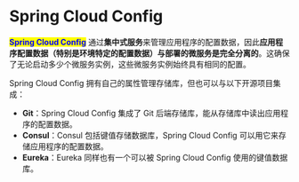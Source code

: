 # Spring Cloud Config

<mark style="color:blue;">**Spring Cloud Config**</mark> 通过**集中式服务**来管理应用程序的配置数据，因此**应用程序配置数据（特别是环境特定的配置数据）与部署的微服务是完全分离的**。这确保了无论启动多少个微服务实例，这些微服务实例始终具有相同的配置。

Spring Cloud Config 拥有自己的属性管理存储库，但也可以与以下开源项目集成：

* **Git**：Spring Cloud Config 集成了 Git 后端存储库，能从存储库中读出应用程序的配置数据。
* **Consul**：Consul 包括键值存储数据库，Spring Cloud Config 可以用它来存储应用程序的配置数据。
* **Eureka**：Eureka 同样也有一个可以被 Spring Cloud Config 使用的键值数据库。
